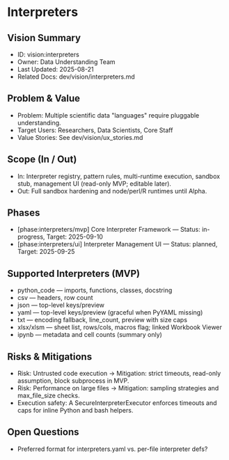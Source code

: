# Interpreters

## Vision Summary
- ID: vision:interpreters
- Owner: Data Understanding Team
- Last Updated: 2025-08-21
- Related Docs: dev/vision/interpreters.md

## Problem & Value
- Problem: Multiple scientific data "languages" require pluggable understanding.
- Target Users: Researchers, Data Scientists, Core Staff
- Value Stories: See dev/vision/ux_stories.md

## Scope (In / Out)
- In: Interpreter registry, pattern rules, multi-runtime execution, sandbox stub, management UI (read-only MVP; editable later).
- Out: Full sandbox hardening and node/perl/R runtimes until Alpha.

## Phases
- [phase:interpreters/mvp] Core Interpreter Framework — Status: in-progress, Target: 2025-09-10
- [phase:interpreters/ui] Interpreter Management UI — Status: planned, Target: 2025-09-25

## Supported Interpreters (MVP)
- python_code — imports, functions, classes, docstring
- csv — headers, row count
- json — top-level keys/preview
- yaml — top-level keys/preview (graceful when PyYAML missing)
- txt — encoding fallback, line_count, preview with size caps
- xlsx/xlsm — sheet list, rows/cols, macros flag; linked Workbook Viewer
- ipynb — metadata and cell counts (summary only)

## Risks & Mitigations
- Risk: Untrusted code execution → Mitigation: strict timeouts, read-only assumption, block subprocess in MVP.
- Risk: Performance on large files → Mitigation: sampling strategies and max_file_size checks.
- Execution safety: A SecureInterpreterExecutor enforces timeouts and caps for inline Python and bash helpers.

## Open Questions
- Preferred format for interpreters.yaml vs. per-file interpreter defs?
